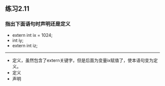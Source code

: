 ## 练习2.11
### 指出下面语句时声明还是定义
* extern int ix = 1024;
* int iy;
* extern int iz;
***
* 定义，虽然包含了extern关键字，但是后面为变量ix赋值了，使本语句变为定义。
* 定义
* 声明